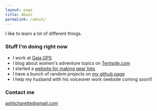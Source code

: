 ```yaml
---
layout: page
title: About
permalink: /about/
---
```


I like to learn a lot of different things.

### Stuff I'm doing right now

* I work at [Gaia GPS](https://www.gaiagps.com/company)
* I blog about women's adventure topics on [Tentside.com](http://www.tentside.com/about/)
* I started a [website for making gear lists](https://ashlibaldwin.pythonanywhere.com/)
* I have a bunch of random projects on [my github page](https://github.com/ashlibaldwin/)
* I help my husband with his voiceover work (website coming soon!)

### Contact me

[ashlicharette@gmail.com](mailto:ashlicharette@gmail.com)